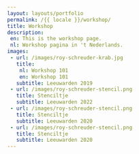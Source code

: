 ```yaml
---
layout: layouts/portfolio
permalink: /{{ locale }}/workshop/
title: Workshop  
description:
 en: This is the workshop page.
 nl: Workshop pagina in 't Nederlands.
images: 
 - url: /images/roy-schreuder-krab.jpg
   title:
    nl: Workshop 101
    en: Workshop 101
   subtitle: Leeuwarden 2019
 - url: /images/roy-schreuder-stencil.png
   title: Stenciltje
   subtitle: Leeuwarden 2022
 - url: /images/roy-schreuder-stencil.png
   title: Stenciltje
   subtitle: Leeuwarden 2020 
 - url: /images/roy-schreuder-stencil.png
   title: Stenciltje
   subtitle: Leeuwarden 2020 
---
```

